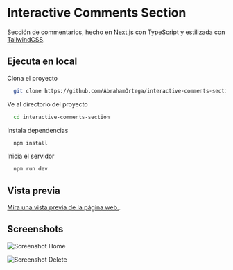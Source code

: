 # Interactive Comments Section

Sección de commentarios, hecho en [Next.js](https://nextjs.org) con TypeScript y estilizada con [TailwindCSS](https://tailwindcss.com/).

## Ejecuta en local

Clona el proyecto

```bash
  git clone https://github.com/AbrahamOrtega/interactive-comments-section
```

Ve al directorio del proyecto

```bash
  cd interactive-comments-section
```

Instala dependencias

```bash
  npm install
```

Inicia el servidor

```bash
  npm run dev
```

## Vista previa

[Mira una vista previa de la página web.](https://interactive-comments-section.abrahamortegadev.software/).

## Screenshots

![Screenshot Home](https://interactive-comments-section.abrahamortegadev.software/screenshots/home.png)

![Screenshot Delete](https://interactive-comments-section.abrahamortegadev.software/screenshots/delete.png)
